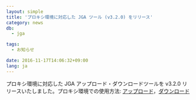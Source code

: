 ```yaml
---
layout: simple
title: 'プロキシ環境に対応した JGA ツール (v3.2.0) をリリース'
category: news
db:
  - jga

tags:
  - お知らせ

date: 2016-11-17T14:06:32+09:00
lang: ja
---
```


<p>プロキシ環境に対応した JGA アップロード・ダウンロードツールを v3.2.0 リリースいたしました。プロキシ環境での使用方法: <a href="/jga/submission-step.html#%E3%83%97%E3%83%AD%E3%82%AD%E3%82%B7%E7%92%B0%E5%A2%83%E3%81%A7%E3%81%AE%E4%BD%BF%E7%94%A8%E6%96%B9%E6%B3%95">アップロード</a>，<a href="/jga/services/index.html#%E3%83%97%E3%83%AD%E3%82%AD%E3%82%B7%E7%92%B0%E5%A2%83%E3%81%A7%E3%81%AE%E4%BD%BF%E7%94%A8%E6%96%B9%E6%B3%95">ダウンロード</a></p>
